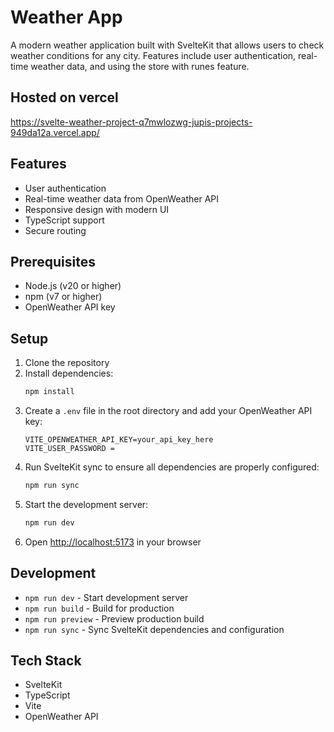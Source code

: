 # Weather App

A modern weather application built with SvelteKit that allows users to check weather conditions for any city. Features include user authentication, real-time weather data, and using the store with runes feature.

## Hosted on vercel

https://svelte-weather-project-q7mwlozwg-jupis-projects-949da12a.vercel.app/

## Features

- User authentication
- Real-time weather data from OpenWeather API
- Responsive design with modern UI
- TypeScript support
- Secure routing

## Prerequisites

- Node.js (v20 or higher)
- npm (v7 or higher)
- OpenWeather API key

## Setup

1. Clone the repository
2. Install dependencies:
   ```bash
   npm install
   ```
3. Create a `.env` file in the root directory and add your OpenWeather API key:
   ```
   VITE_OPENWEATHER_API_KEY=your_api_key_here
   VITE_USER_PASSWORD =
   ```
4. Run SvelteKit sync to ensure all dependencies are properly configured:
   ```bash
   npm run sync
   ```
5. Start the development server:
   ```bash
   npm run dev
   ```
6. Open [http://localhost:5173](http://localhost:5173) in your browser

## Development

- `npm run dev` - Start development server
- `npm run build` - Build for production
- `npm run preview` - Preview production build
- `npm run sync` - Sync SvelteKit dependencies and configuration

## Tech Stack

- SvelteKit
- TypeScript
- Vite
- OpenWeather API